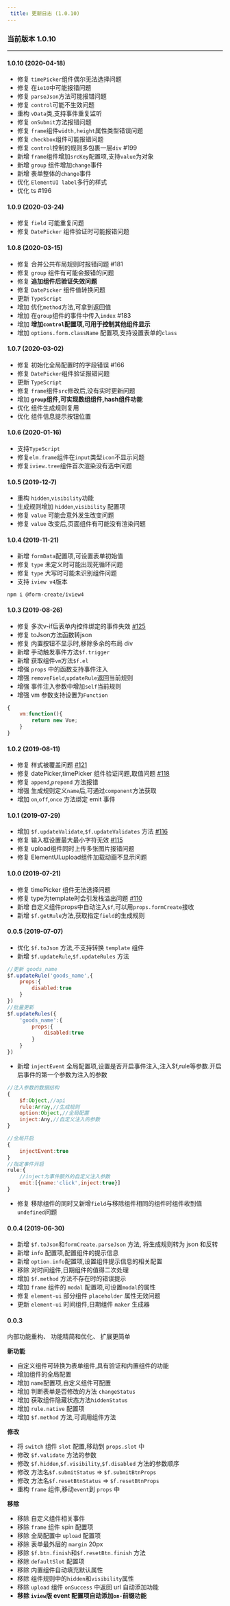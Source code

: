 ```yaml
---
 title: 更新日志 (1.0.10)
---
```


### 当前版本 1.0.10

--------

#### 1.0.10 (2020-04-18)
- 修复 `timePicker`组件偶尔无法选择问题
- 修复  在`ie10`中可能报错问题
- 修复 `parseJson`方法可能报错问题
- 修复 `control`可能不生效问题
- 重构 `vData`类,支持事件重复监听
- 修复 `onSubmit`方法报错问题
- 修复 `frame`组件`width,height`属性类型错误问题
- 修复 `checkbox`组件可能报错问题
- 修复 `control`控制的规则多包裹一层`div` #199
- 新增 `frame`组件增加`srcKey`配置项,支持`value`为对象
- 新增 `group` 组件增加`change`事件
- 新增 表单整体的`change`事件
- 优化 `ElementUI label`多行的样式
- 优化 ts #196

#### 1.0.9 (2020-03-24)
- 修复 `field` 可能重复问题
- 修复 `DatePicker` 组件验证时可能报错问题

#### 1.0.8 (2020-03-15)
- 修复 合并公共布局规则时报错问题 #181
- 修复 `group` 组件有可能会报错的问题
- 修复 **追加组件后验证失效问题**
- 修复 `DatePicker` 组件值转换问题
- 更新 `TypeScript`
- 增加 优化`method`方法,可拿到返回值
- 增加 在`group`组件的事件中传入`index` #183
- 增加 **增加`control`配置项,可用于控制其他组件显示**
- 增加 `options.form.className` 配置项,支持设置表单的`class`

#### 1.0.7 (2020-03-02)
- 修复 初始化全局配置时的字段错误 #166
- 修复 `DatePicker`组件验证报错问题
- 更新 `TypeScript`
- 修复 `frame`组件`src`修改后,没有实时更新问题
- 增加 **`group`组件,可实现数组组件,hash组件功能**
- 优化 组件生成规则复用
- 优化 组件信息提示按钮位置

#### 1.0.6 (2020-01-16)
- 支持`TypeScript`
- 修复`elm.frame`组件在`input`类型`icon`不显示问题
- 修复`iview.tree`组件首次渲染没有选中问题


#### 1.0.5 (2019-12-7)
- 重构 `hidden`,`visibility`功能
- 生成规则增加 `hidden`,`visibility` 配置项
- 修复 `value` 可能会意外发生改变问题
- 修复 `value` 改变后,页面组件有可能没有渲染问题


#### 1.0.4 (2019-11-21)
- 新增 `formData`配置项,可设置表单初始值
- 修复 `type` 未定义时可能出现死循环问题
- 修复 `type` 大写时可能未识别组件问题
- 支持 `iview v4`版本
```
npm i @form-create/iview4
```

#### 1.0.3 (2019-08-26)

- 修复 多次v-if后表单内控件绑定的事件失效 [#125](https://github.com/xaboy/form-create/issues/125)
- 修复 toJson方法函数转json
- 修复 内置按钮不显示时,移除多余的布局 div
- 新增 手动触发事件方法`$f.trigger`
- 新增 获取组件`vm`方法`$f.el`
- 增强 `props` 中的函数支持事件注入
- 增强 `removeField`,`updateRule`返回当前规则
- 增强 事件注入参数中增加`self`当前规则
- 增强 vm 参数支持设置为`Function`
```js
{
    vm:function(){
        return new Vue;
    }
}
```


#### 1.0.2 (2019-08-11)

- 修复 样式被覆盖问题 [#121](https://github.com/xaboy/form-create/issues/121#issuecomment-519348579)
- 修复 datePicker,timePicker 组件验证问题,取值问题 [#118](https://github.com/xaboy/form-create/issues/118)
- 修复 `append`,`prepend` 方法报错
- 增强 生成规则定义`name`后,可通过`component`方法获取
- 增加 `on`,`off`,`once` 方法绑定 emit 事件

#### 1.0.1 (2019-07-29)

- 增加 `$f.updateValidate`,`$f.updateValidates` 方法 [#116](https://github.com/xaboy/form-create/issues/116)
- 修复 输入框设置最大最小字符无效 [#115](https://github.com/xaboy/form-create/issues/115)
- 修复 upload组件同时上传多张图片报错问题
- 修复 ElementUI.upload组件加载动画不显示问题

#### 1.0.0 (2019-07-21)

- 修复 timePicker 组件无法选择问题
- 修复 type为template时会引发栈溢出问题 [#110](https://github.com/xaboy/form-create/issues/110)
- 新增 自定义组件props中自动注入`$f`,可以用`props.formCreate`接收
- 新增 `$f.getRule`方法,获取指定`field`的生成规则


#### 0.0.5 (2019-07-07)

- 优化 `$f.toJson` 方法,不支持转换 `template` 组件
- 新增 `$f.updateRule`,`$f.updateRules` 方法
```js
//更新 goods_name
$f.updateRule('goods_name',{
    props:{
        disabled:true
    }
})
//批量更新
$f.updateRules({
    'goods_name':{
        props:{
            disabled:true
        }
    }
})
```
- 新增 `injectEvent` 全局配置项,设置是否开启事件注入,注入$f,rule等参数.开启后事件的第一个参数为注入的参数
```js
//注入参数的数据结构
{
    $f:Object,//api
    rule:Array,//生成规则
    option:Object,//全局配置
    inject:Any,//自定义注入的参数
}

```
```js
//全局开启
{
    injectEvent:true
}
//指定事件开启
rule:{
    //inject为事件额外的自定义注入参数
    emit:[{name:'click',inject:true}]
}
```
- 修复 移除组件的同时又新增`field`与移除组件相同的组件时组件收到值`undefined`问题

#### 0.0.4 (2019-06-30)

- 新增 `$f.toJson`和`formCreate.parseJson` 方法, 将生成规则转为 json 和反转
- 新增 `info` 配置项,配置组件的提示信息
- 新增 `option.info`配置项,设置组件提示信息的相关配置
- 移除 对时间组件,日期组件的值得二次处理
- 增加 `$f.method` 方法不存在时的错误提示
- 增加 `frame` 组件的 `modal` 配置项,可设置`modal`的属性
- 修复 `element-ui` 部分组件 `placeholder` 属性无效问题
- 更新 `element-ui` 时间组件,日期组件 `maker` 生成器

#### 0.0.3

内部功能重构、
功能精简和优化、
扩展更简单


**新功能**
- 自定义组件可转换为表单组件,具有验证和内置组件的功能
- 增加组件的全局配置
- 增加 `name`配置项,自定义组件可配置
- 增加 判断表单是否修改的方法 `changeStatus`
- 增加 获取组件隐藏状态方法`hiddenStatus`
- 增加 `rule.native` 配置项
- 增加 `$f.method` 方法,可调用组件方法

**修改**
- 将 `switch` 组件 `slot` 配置,移动到 `props.slot` 中
- 修改 `$f.validate` 方法的参数
- 修改 `$f.hidden`,`$f.visibility`,`$f.disabled` 方法的参数顺序
- 修改 方法名`$f.submitStatus` => `$f.submitBtnProps`
- 修改 方法名`$f.resetBtnStatus` => `$f.resetBtnProps`
- 重构 `frame` 组件,移动`event`到 `props` 中

**移除**

- 移除 自定义组件相关事件
- 移除 `frame` 组件 spin 配置项
- 移除 全局配置中 `upload` 配置项
- 移除 表单最外层的 `margin` 20px
- 移除 `$f.btn.finish`和`$f.resetBtn.finish` 方法
- 移除 `defaultSlot` 配置项
- 移除 内置组件自动填充默认属性
- 移除 组件规则中的`hidden`和`visibility`属性
- 移除 `upload` 组件 `onSuccess` 中返回 url 自动添加功能
- **移除 `iview`版 event 配置项自动添加`on-`前缀功能**